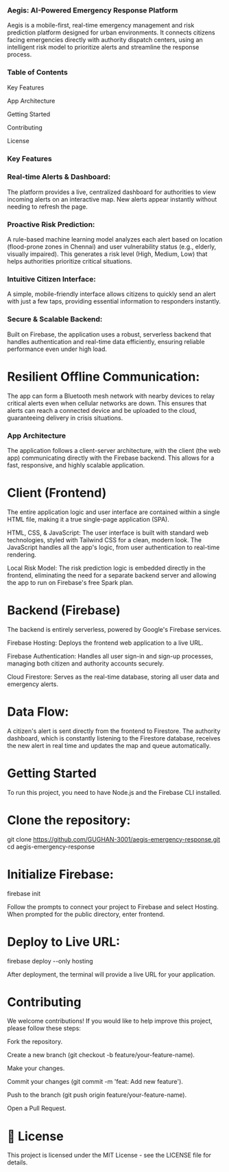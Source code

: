 ### Aegis: AI-Powered Emergency Response Platform
Aegis is a mobile-first, real-time emergency management and risk prediction platform designed for urban environments. It connects citizens facing emergencies directly with authority dispatch centers, using an intelligent risk model to prioritize alerts and streamline the response process.

### Table of Contents
Key Features

App Architecture

Getting Started

Contributing

License

### Key Features
### Real-time Alerts & Dashboard: 
The platform provides a live, centralized dashboard for authorities to view incoming alerts on an interactive map. New alerts appear instantly without needing to refresh the page.

### Proactive Risk Prediction: 
A rule-based machine learning model analyzes each alert based on location (flood-prone zones in Chennai) and user vulnerability status (e.g., elderly, visually impaired). This generates a risk level (High, Medium, Low) that helps authorities prioritize critical situations.

### Intuitive Citizen Interface: 
A simple, mobile-friendly interface allows citizens to quickly send an alert with just a few taps, providing essential information to responders instantly.

### Secure & Scalable Backend: 
Built on Firebase, the application uses a robust, serverless backend that handles authentication and real-time data efficiently, ensuring reliable performance even under high load.

# Resilient Offline Communication: 
The app can form a Bluetooth mesh network with nearby devices to relay critical alerts even when cellular networks are down. This ensures that alerts can reach a connected device and be uploaded to the cloud, guaranteeing delivery in crisis situations.

### App Architecture
The application follows a client-server architecture, with the client (the web app) communicating directly with the Firebase backend. This allows for a fast, responsive, and highly scalable application.

# Client (Frontend)
The entire application logic and user interface are contained within a single HTML file, making it a true single-page application (SPA).

HTML, CSS, & JavaScript: The user interface is built with standard web technologies, styled with Tailwind CSS for a clean, modern look. The JavaScript handles all the app's logic, from user authentication to real-time rendering.

Local Risk Model: The risk prediction logic is embedded directly in the frontend, eliminating the need for a separate backend server and allowing the app to run on Firebase's free Spark plan.

# Backend (Firebase)
The backend is entirely serverless, powered by Google's Firebase services.

Firebase Hosting: Deploys the frontend web application to a live URL.

Firebase Authentication: Handles all user sign-in and sign-up processes, managing both citizen and authority accounts securely.

Cloud Firestore: Serves as the real-time database, storing all user data and emergency alerts.

# Data Flow:
A citizen's alert is sent directly from the frontend to Firestore. The authority dashboard, which is constantly listening to the Firestore database, receives the new alert in real time and updates the map and queue automatically.

# Getting Started
To run this project, you need to have Node.js and the Firebase CLI installed.

# Clone the repository:

git clone https://github.com/GUGHAN-3001/aegis-emergency-response.git
cd aegis-emergency-response

# Initialize Firebase:

firebase init

Follow the prompts to connect your project to Firebase and select Hosting. When prompted for the public directory, enter frontend.

# Deploy to Live URL:

firebase deploy --only hosting

After deployment, the terminal will provide a live URL for your application.

# Contributing
We welcome contributions! If you would like to help improve this project, please follow these steps:

Fork the repository.

Create a new branch (git checkout -b feature/your-feature-name).

Make your changes.

Commit your changes (git commit -m 'feat: Add new feature').

Push to the branch (git push origin feature/your-feature-name).

Open a Pull Request.

# 📜 License
This project is licensed under the MIT License - see the LICENSE file for details.
